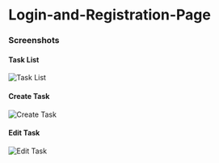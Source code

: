 # Login-and-Registration-Page

### Screenshots

#### Task List

![Task List](screenshots/task_list.png)

#### Create Task

![Create Task](screenshots/create_task.png)

#### Edit Task

![Edit Task](screenshots/edit_task.png)